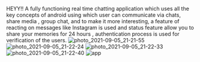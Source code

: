 HEYY!!
A fully functioning real time chatting application which uses all the key concepts of android using which user can communicate via chats, share media , group chat, and to make it more interesting, a feature of reacting on messages like Instagram is used and  status feature allow you to share your memories  for 24 hours , authentication process is used for verification of the users.
![photo_2021-09-05_21-21-55](https://user-images.githubusercontent.com/77793801/132133161-711409c1-5481-4d28-8c33-d75e2d3956d7.jpg)
![photo_2021-09-05_21-22-24](https://user-images.githubusercontent.com/77793801/132133163-fa121d8f-e952-4c58-ac9a-8308ce596508.jpg)
![photo_2021-09-05_21-22-33](https://user-images.githubusercontent.com/77793801/132133164-92e26f5d-db71-4f06-916e-96695f756754.jpg)
![photo_2021-09-05_21-22-40](https://user-images.githubusercontent.com/77793801/132133166-c1020237-f757-4f4d-a929-bf7c5c44bb91.jpg)
![app](https://user-images.githubusercontent.com/77793801/137119356-4bc16dbb-fc50-41a3-9964-8876b454fb5d.png)
